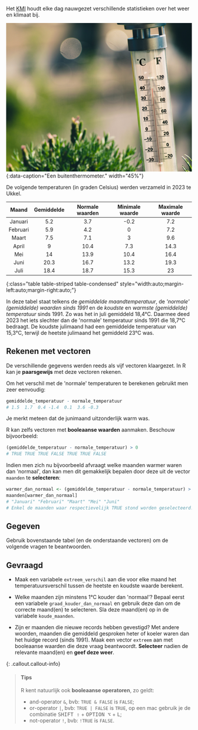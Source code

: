 Het <a href="https://www.meteo.be/nl/klimaat/klimaat-van-belgie/klimatologisch-overzicht" target="_blank">KMI</a> houdt elke dag nauwgezet verschillende statistieken over het weer en klimaat bij.

![Een buitenthermometer.](media/jaroslaw-kwoczala.jpg "Foto door Jaroslaw Kwoczala op Unsplash."){:data-caption="Een buitenthermometer." width="45%"}

De volgende temperaturen (in graden Celsius) werden verzameld in 2023 te Ukkel.

| Maand     | Gemiddelde | Normale waarden | Minimale waarde | Maximale waarde  |
|:---------:|:-----:|:-----:|:-----:|:-----:|
| Januari   | 5.2   | 3.7   | -0.2  | 7.2   |
| Februari  | 5.9   | 4.2   | 0     | 7.2   |
| Maart     | 7.5   | 7.1   | 3     | 9.6   |
| April     | 9     | 10.4  | 7.3   | 14.3  |
| Mei       | 14    | 13.9  | 10.4  | 16.4  |
| Juni      | 20.3  | 16.7  | 13.2  | 19.3  |
| Juli      | 18.4  | 18.7  | 15.3  | 23    |
{:class="table table-striped table-condensed" style="width:auto;margin-left:auto;margin-right:auto;"}

In deze tabel staat telkens de *gemiddelde maandtemperatuur*, de *'normale' (gemiddelde) waarden sinds 1991* en de *koudste* en *warmste (gemiddelde) temperatuur* sinds 1991. Zo was het in juli gemiddeld 18,4°C. Daarmee deed 2023 het iets slechter dan de 'normale' temperatuur sinds 1991 die 18,7°C bedraagt. De koudste julimaand had een gemiddelde temperatuur van 15,3°C, terwijl de heetste julimaand het gemiddeld 23°C was.

## Rekenen met vectoren

De verschillende gegevens werden reeds als vijf vectoren klaargezet. In R kan je **paarsgewijs** met deze vectoren rekenen.

Om het verschil met de 'normale' temperaturen te berekenen gebruikt men zeer eenvoudig:
```R
gemiddelde_temperatuur - normale_temperatuur
# 1.5  1.7  0.4 -1.4  0.1  3.6 -0.3
```

Je merkt meteen dat de junimaand uitzonderlijk warm was. 

R kan zelfs vectoren met **booleaanse waarden** aanmaken. Beschouw bijvoorbeeld:
```R
(gemiddelde_temperatuur - normale_temperatuur) > 0
# TRUE TRUE TRUE FALSE TRUE TRUE FALSE
```

Indien men zich nu bijvoorbeeld afvraagt welke maanden warmer waren dan 'normaal', dan kan men dit gemakkelijk bepalen door deze uit de vector `maanden` te **selecteren**:

```R
warmer_dan_normaal <- (gemiddelde_temperatuur - normale_temperatuur) > 0
maanden[warmer_dan_normaal]
# "Januari" "Februari" "Maart" "Mei" "Juni"
# Enkel de maanden waar respectievelijk TRUE stond worden geselecteerd! Supercool!
```

## Gegeven

Gebruik bovenstaande tabel (en de onderstaande vectoren) om de volgende vragen te beantwoorden.

## Gevraagd

- Maak een variabele `extreem_verschil` aan die voor elke maand het temperatuursverschil tussen de heetste en koudste waarde berekent.

- Welke maanden zijn minstens 1°C kouder dan 'normaal'? 
Bepaal eerst een variabele `graad_kouder_dan_normaal` en gebruik deze dan om de correcte maand(en) te selecteren. Sla deze maand(en) op in de variabele `koude_maanden`.

- Zijn er maanden die nieuwe records hebben gevestigd? Met andere woorden, maanden die gemiddeld gesproken heter of koeler waren dan het huidge record (sinds 1991). 
  Maak een vector `extreem` aan met booleaanse waarden die deze vraag beantwoordt. **Selecteer** nadien de relevante maand(en) en **geef deze weer**.

{: .callout.callout-info}
>#### Tips
>
>R kent natuurlijk ook **booleaanse operatoren**, zo geldt:
> - and-operator `&`, bvb: `TRUE & FALSE` is `FALSE`;
> - or-operator `|`, bvb: `TRUE | FALSE` is `TRUE`, op een mac gebruik je de combinatie <kbd>SHIFT ⇧</kbd> + <kbd>OPTION ⌥</kbd> + <kbd>L</kbd>;
> - not-operator `!`, bvb: `!TRUE` is `FALSE`.
